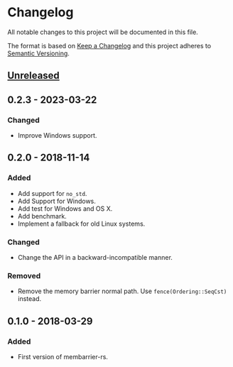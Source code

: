 # Changelog
All notable changes to this project will be documented in this file.

The format is based on [Keep a Changelog](http://keepachangelog.com/en/1.0.0/)
and this project adheres to [Semantic Versioning](http://semver.org/spec/v2.0.0.html).

## [Unreleased]

## 0.2.3 - 2023-03-22
### Changed
- Improve Windows support.

## 0.2.0 - 2018-11-14
### Added
- Add support for `no_std`.
- Add Support for Windows.
- Add test for Windows and OS X.
- Add benchmark.
- Implement a fallback for old Linux systems.

### Changed
- Change the API in a backward-incompatible manner.

### Removed
- Remove the memory barrier normal path. Use `fence(Ordering::SeqCst)` instead.

## 0.1.0 - 2018-03-29
### Added
- First version of membarrier-rs.

[Unreleased]: https://github.com/jeehoonkang/membarrier-rs/compare/v0.1.0...HEAD
